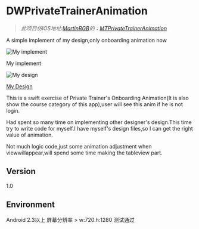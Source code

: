 # DWPrivateTrainerAnimation

> *此项目仿IOS地址:[MartinRGB](https://github.com/MartinRGB)的：[MTPrivateTrainerAnimation](https://github.com/MartinRGB/MTPrivateTrainerAnimation)*

A simple implement of my design,only onboarding animation now

![My implement](https://github.com/MartinRGB/MTPrivateTrainerAnimation/blob/master/implement.gif?raw=true)

My implement


![My design](https://github.com/MartinRGB/MTPrivateTrainerAnimation/blob/master/Design.gif?raw=true)

[My Design](https://dribbble.com/shots/2346124-Private-Trainer-Course-List)

This is a swift exercise of Private Trainer's Onboarding Animation(It is also show the course category of this app),user will see this anim if he is not login.

Had spent so many time on implementing other designer's design.This time try to write code for myself.I have myself's design files,so I can get the right value of animation.

Not much logic code,just some animation adjustment when viewwillappear,will spend some time making the tableview part.

## Version 

1.0

## Environment
Android 2.3以上 屏幕分辨率 > w:720.h:1280 测试通过
